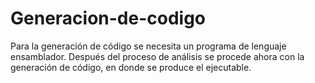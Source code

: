 # Generacion-de-codigo
Para la generación de código se necesita un programa de lenguaje ensamblador. Después del proceso de análisis se procede ahora con la generación de código, en donde se produce el ejecutable.


